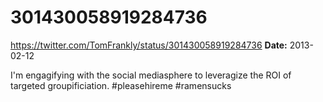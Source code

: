 # 301430058919284736
https://twitter.com/TomFrankly/status/301430058919284736
**Date:** 2013-02-12

I'm engagifying with the social mediasphere to leveragize the ROI of targeted groupificiation. #pleasehireme #ramensucks
